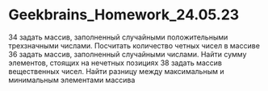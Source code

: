 # Geekbrains_Homework_24.05.23
34 задать массив, заполненный случайными положительными трехзначными числами. Посчитать количество четных чисел в массиве
36  задать массив, заполненный случайными числами. Найти сумму элементов, стоящих на нечетных позициях
38 задать массив вещественных чисел. Найти разницу между максимальным и минимальным элементами массива
